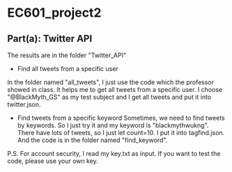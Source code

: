 # EC601_project2
 
## Part(a): Twitter API

The results are in the folder "Twitter_API"

* Find all tweets from a specific user

In the folder named "all_tweets", I just use the code which the professor showed in class. It helps me to get all tweets from a specific user. I choose "@BlackMyth_GS" as my test subject and I get all tweets and put it into twitter.json.

* Find tweets from a specific keyword
Sometimes, we need to find tweets by keywords. So I just try it and my keyword is "blackmythwukng". There have lots of tweets, so I just let count=10. I put it into tagfind.json. And the code is in the folder named "find_keyword".

P.S. For account security, I read my key.txt as input. If you want to test the code, please use your own key.